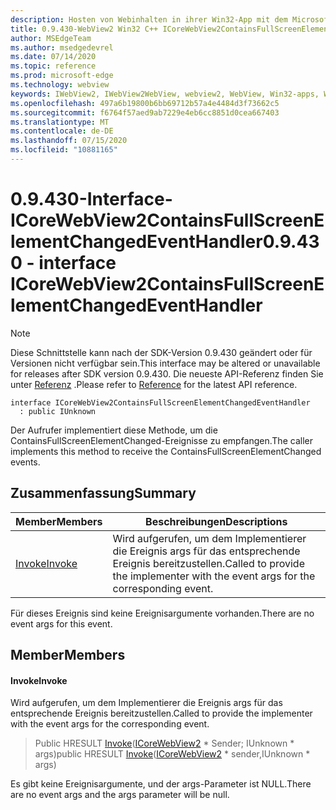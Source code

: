 ```yaml
---
description: Hosten von Webinhalten in ihrer Win32-App mit dem Microsoft Edge WebView2-Steuerelement
title: 0.9.430-WebView2 Win32 C++ ICoreWebView2ContainsFullScreenElementChangedEventHandler
author: MSEdgeTeam
ms.author: msedgedevrel
ms.date: 07/14/2020
ms.topic: reference
ms.prod: microsoft-edge
ms.technology: webview
keywords: IWebView2, IWebView2WebView, webview2, WebView, Win32-apps, Win32, Edge, ICoreWebView2, ICoreWebView2Host, Browser-Steuerelement, Edge-HTML
ms.openlocfilehash: 497a6b19800b6bb69712b57a4e4484d3f73662c5
ms.sourcegitcommit: f6764f57aed9ab7229e4eb6cc8851d0cea667403
ms.translationtype: MT
ms.contentlocale: de-DE
ms.lasthandoff: 07/15/2020
ms.locfileid: "10881165"
---
```

# <span data-ttu-id="f2bcd-104">0.9.430-Interface-ICoreWebView2ContainsFullScreenElementChangedEventHandler</span><span class="sxs-lookup"><span data-stu-id="f2bcd-104">0.9.430 - interface ICoreWebView2ContainsFullScreenElementChangedEventHandler</span></span> 

> [!NOTE]
> <span data-ttu-id="f2bcd-105">Diese Schnittstelle kann nach der SDK-Version 0.9.430 geändert oder für Versionen nicht verfügbar sein.</span><span class="sxs-lookup"><span data-stu-id="f2bcd-105">This interface may be altered or unavailable for releases after SDK version 0.9.430.</span></span> <span data-ttu-id="f2bcd-106">Die neueste API-Referenz finden Sie unter [Referenz](../../../webview2-api-reference.md) .</span><span class="sxs-lookup"><span data-stu-id="f2bcd-106">Please refer to [Reference](../../../webview2-api-reference.md) for the latest API reference.</span></span>

```
interface ICoreWebView2ContainsFullScreenElementChangedEventHandler
  : public IUnknown
```

<span data-ttu-id="f2bcd-107">Der Aufrufer implementiert diese Methode, um die ContainsFullScreenElementChanged-Ereignisse zu empfangen.</span><span class="sxs-lookup"><span data-stu-id="f2bcd-107">The caller implements this method to receive the ContainsFullScreenElementChanged events.</span></span>

## <span data-ttu-id="f2bcd-108">Zusammenfassung</span><span class="sxs-lookup"><span data-stu-id="f2bcd-108">Summary</span></span>

 <span data-ttu-id="f2bcd-109">Member</span><span class="sxs-lookup"><span data-stu-id="f2bcd-109">Members</span></span>                        | <span data-ttu-id="f2bcd-110">Beschreibungen</span><span class="sxs-lookup"><span data-stu-id="f2bcd-110">Descriptions</span></span>
--------------------------------|---------------------------------------------
[<span data-ttu-id="f2bcd-111">Invoke</span><span class="sxs-lookup"><span data-stu-id="f2bcd-111">Invoke</span></span>](#invoke) | <span data-ttu-id="f2bcd-112">Wird aufgerufen, um dem Implementierer die Ereignis args für das entsprechende Ereignis bereitzustellen.</span><span class="sxs-lookup"><span data-stu-id="f2bcd-112">Called to provide the implementer with the event args for the corresponding event.</span></span>

<span data-ttu-id="f2bcd-113">Für dieses Ereignis sind keine Ereignisargumente vorhanden.</span><span class="sxs-lookup"><span data-stu-id="f2bcd-113">There are no event args for this event.</span></span>

## <span data-ttu-id="f2bcd-114">Member</span><span class="sxs-lookup"><span data-stu-id="f2bcd-114">Members</span></span>

#### <span data-ttu-id="f2bcd-115">Invoke</span><span class="sxs-lookup"><span data-stu-id="f2bcd-115">Invoke</span></span> 

<span data-ttu-id="f2bcd-116">Wird aufgerufen, um dem Implementierer die Ereignis args für das entsprechende Ereignis bereitzustellen.</span><span class="sxs-lookup"><span data-stu-id="f2bcd-116">Called to provide the implementer with the event args for the corresponding event.</span></span>

> <span data-ttu-id="f2bcd-117">Public HRESULT [Invoke](#invoke)([ICoreWebView2](ICoreWebView2.md) \* Sender; IUnknown \* args)</span><span class="sxs-lookup"><span data-stu-id="f2bcd-117">public HRESULT [Invoke](#invoke)([ICoreWebView2](ICoreWebView2.md) \* sender,IUnknown \* args)</span></span>

<span data-ttu-id="f2bcd-118">Es gibt keine Ereignisargumente, und der args-Parameter ist NULL.</span><span class="sxs-lookup"><span data-stu-id="f2bcd-118">There are no event args and the args parameter will be null.</span></span>

